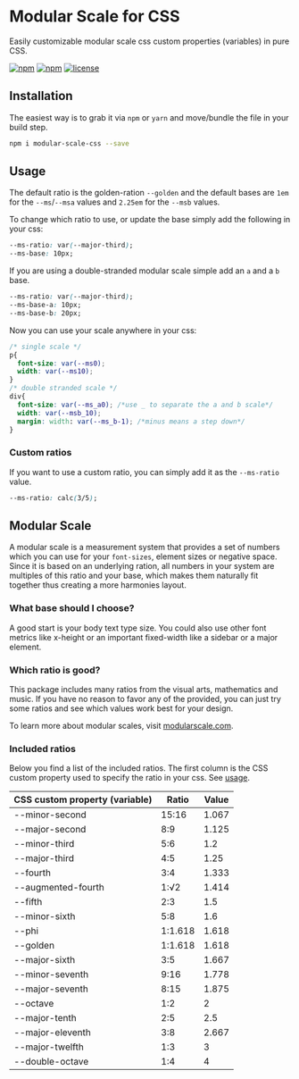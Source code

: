 # Modular Scale for CSS
Easily customizable modular scale css custom properties (variables) in pure CSS.

[![npm](https://img.shields.io/npm/v/modular-scale-css.svg?style=flat-square)](https://www.npmjs.com/package/modular-scale-css)
[![npm](https://img.shields.io/npm/dt/modular-scale-css.svg?style=flat-square)](https://www.npmjs.com/package/modular-scale-css) [![license](https://img.shields.io/github/license/nuclei/modular-scale.svg?style=flat-square)](https://github.com/nuclei/modular-scale/blob/master/LICENSE)

## Installation
The easiest way is to grab it via `npm` or `yarn` and move/bundle the file in your build step.

```bash
npm i modular-scale-css --save
```

## Usage
The default ratio is the golden-ration `--golden` and the default bases are `1em` for the `--ms`/`--msa` values and `2.25em` for the `--msb` values.

To change which ratio to use, or update the base simply add the following in your css:

```css
--ms-ratio: var(--major-third);
--ms-base: 10px;
```

If you are using a double-stranded modular scale simple add an `a` and a `b` base.

```css
--ms-ratio: var(--major-third);
--ms-base-a: 10px;
--ms-base-b: 20px;
```

Now you can use your scale anywhere in your css:

```css
/* single scale */
p{
  font-size: var(--ms0);
  width: var(--ms10);
}
/* double stranded scale */
div{
  font-size: var(--ms_a0); /*use _ to separate the a and b scale*/
  width: var(--msb_10);
  margin: width: var(--ms_b-1); /*minus means a step down*/
}
```

### Custom ratios
If you want to use a custom ratio, you can simply add it as the `--ms-ratio` value.

```css
--ms-ratio: calc(3/5);
```

## Modular Scale
A modular scale is a measurement system that provides a set of numbers which you can use for your `font-sizes`, element sizes or negative space. Since it is based on an underlying ration, all numbers in your system are multiples of this ratio and your base, which makes them naturally fit together thus creating a more harmonies layout.

### What base should I choose?
A good start is your body text type size. You could also use other font metrics like x-height or an important fixed-width like a sidebar or a major element.

### Which ratio is good?
This package includes many ratios from the visual arts, mathematics and music. If you have no reason to favor any of the provided, you can just try some ratios and see which values work best for your design.

To learn more about modular scales, visit [modularscale.com](http://www.modularscale.com).

### Included ratios

Below you find a list of the included ratios. The first column is the CSS custom property used to specify the ratio in your css. See [usage](#usage).

CSS custom property (variable) | Ratio | Value
--- | --- | ---
--minor-second | 15:16 | 1.067
--major-second | 8:9 | 1.125
--minor-third | 5:6 | 1.2
--major-third | 4:5 | 1.25
--fourth | 3:4 | 1.333
--augmented-fourth | 1:√2 | 1.414
--fifth | 2:3 | 1.5
--minor-sixth | 5:8 | 1.6
--phi | 1:1.618 | 1.618
--golden | 1:1.618 | 1.618
--major-sixth | 3:5 | 1.667
--minor-seventh | 9:16 | 1.778
--major-seventh | 8:15 | 1.875
--octave | 1:2 | 2
--major-tenth | 2:5 | 2.5
--major-eleventh | 3:8 | 2.667
--major-twelfth | 1:3 | 3
--double-octave | 1:4 | 4
